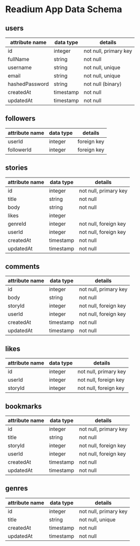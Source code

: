 # Readium App Data Schema

## users

| attribute name | data type | details |
| - | - | - |
| id | integer | not null, primary key |
| fullName | string | not null |
| username | string | not null, unique |
| email | string | not null, unique |
| hashedPassword | string | not null (binary) |
| createdAt | timestamp | not null |
| updatedAt | timestamp | not null |


## followers

| attribute name | data type | details |
| - | - | - |
| userId | integer | foreign key |
| followerId | integer | foreign key |


## stories

| attribute name | data type | details |
| - | - | - |
| id | integer | not null, primary key |
| title | string  | not null |
| body | string | not null |
| likes |  integer |  |
| genreId |  integer | not null, foreign key |
| userId |  integer | not null, foreign key |
| createdAt | timestamp | not null |
| updatedAt | timestamp | not null |


## comments

| attribute name | data type | details |
| - | - | - |
| id | integer | not null, primary key |
| body | string | not null |
| storyId | integer | not null, foreign key |
| userId | integer | not null, foreign key |
| createdAt | timestamp | not null |
| updatedAt | timestamp | not null |


## likes

| attribute name | data type | details |
| - | - | - |
| id | integer | not null, primary key |
| userId | integer | not null, foreign key |
| storyId | integer | not null, foreign key |


## bookmarks

| attribute name | data type | details |
| - | - | - |
| id | integer | not null, primary key |
| title | string | not null |
| storyId | integer | not null, foreign key |
| userId | integer | not null, foreign key |
| createdAt | timestamp | not null |
| updatedAt | timestamp | not null |


## genres

| attribute name | data type | details |
| - | - | - |
| id | integer | not null, primary key |
| title | string | not null, unique |
| createdAt | timestamp | not null |
| updatedAt | timestamp | not null |
